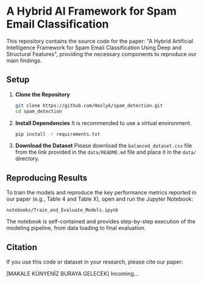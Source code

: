 # A Hybrid AI Framework for Spam Email Classification

This repository contains the source code for the paper: "A Hybrid Artificial Intelligence Framework for Spam Email Classification Using Deep and Structural Features", providing the necessary components to reproduce our main findings.

## Setup

1.  **Clone the Repository**
    ```bash
    git clone https://github.com/Haslyk/spam_detection.git
    cd spam_detection
    ```

2.  **Install Dependencies**
    It is recommended to use a virtual environment.
    ```bash
    pip install -r requirements.txt
    ```

3.  **Download the Dataset**
    Please download the `balanced_dataset.csv` file from the link provided in the `data/README.md` file and place it in the `data/` directory.

## Reproducing Results

To train the models and reproduce the key performance metrics reported in our paper (e.g., Table 4 and Table X), open and run the Jupyter Notebook:

`notebooks/Train_and_Evaluate_Models.ipynb`

The notebook is self-contained and provides step-by-step execution of the modeling pipeline, from data loading to final evaluation.

## Citation

If you use this code or dataset in your research, please cite our paper:

[MAKALE KÜNYENİZ BURAYA GELECEK] Incoming...